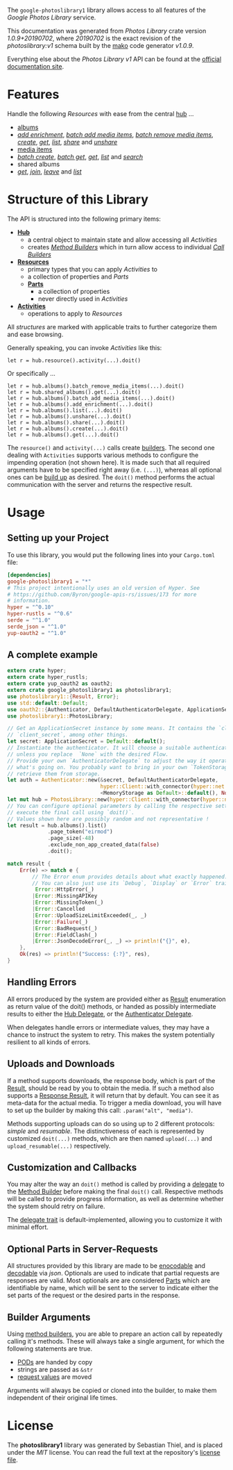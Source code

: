 <!---
DO NOT EDIT !
This file was generated automatically from 'src/mako/api/README.md.mako'
DO NOT EDIT !
-->
The `google-photoslibrary1` library allows access to all features of the *Google Photos Library* service.

This documentation was generated from *Photos Library* crate version *1.0.9+20190702*, where *20190702* is the exact revision of the *photoslibrary:v1* schema built by the [mako](http://www.makotemplates.org/) code generator *v1.0.9*.

Everything else about the *Photos Library* *v1* API can be found at the
[official documentation site](https://developers.google.com/photos/).
# Features

Handle the following *Resources* with ease from the central [hub](https://docs.rs/google-photoslibrary1/1.0.9+20190702/google_photoslibrary1/struct.PhotosLibrary.html) ... 

* [albums](https://docs.rs/google-photoslibrary1/1.0.9+20190702/google_photoslibrary1/struct.Album.html)
 * [*add enrichment*](https://docs.rs/google-photoslibrary1/1.0.9+20190702/google_photoslibrary1/struct.AlbumAddEnrichmentCall.html), [*batch add media items*](https://docs.rs/google-photoslibrary1/1.0.9+20190702/google_photoslibrary1/struct.AlbumBatchAddMediaItemCall.html), [*batch remove media items*](https://docs.rs/google-photoslibrary1/1.0.9+20190702/google_photoslibrary1/struct.AlbumBatchRemoveMediaItemCall.html), [*create*](https://docs.rs/google-photoslibrary1/1.0.9+20190702/google_photoslibrary1/struct.AlbumCreateCall.html), [*get*](https://docs.rs/google-photoslibrary1/1.0.9+20190702/google_photoslibrary1/struct.AlbumGetCall.html), [*list*](https://docs.rs/google-photoslibrary1/1.0.9+20190702/google_photoslibrary1/struct.AlbumListCall.html), [*share*](https://docs.rs/google-photoslibrary1/1.0.9+20190702/google_photoslibrary1/struct.AlbumShareCall.html) and [*unshare*](https://docs.rs/google-photoslibrary1/1.0.9+20190702/google_photoslibrary1/struct.AlbumUnshareCall.html)
* [media items](https://docs.rs/google-photoslibrary1/1.0.9+20190702/google_photoslibrary1/struct.MediaItem.html)
 * [*batch create*](https://docs.rs/google-photoslibrary1/1.0.9+20190702/google_photoslibrary1/struct.MediaItemBatchCreateCall.html), [*batch get*](https://docs.rs/google-photoslibrary1/1.0.9+20190702/google_photoslibrary1/struct.MediaItemBatchGetCall.html), [*get*](https://docs.rs/google-photoslibrary1/1.0.9+20190702/google_photoslibrary1/struct.MediaItemGetCall.html), [*list*](https://docs.rs/google-photoslibrary1/1.0.9+20190702/google_photoslibrary1/struct.MediaItemListCall.html) and [*search*](https://docs.rs/google-photoslibrary1/1.0.9+20190702/google_photoslibrary1/struct.MediaItemSearchCall.html)
* shared albums
 * [*get*](https://docs.rs/google-photoslibrary1/1.0.9+20190702/google_photoslibrary1/struct.SharedAlbumGetCall.html), [*join*](https://docs.rs/google-photoslibrary1/1.0.9+20190702/google_photoslibrary1/struct.SharedAlbumJoinCall.html), [*leave*](https://docs.rs/google-photoslibrary1/1.0.9+20190702/google_photoslibrary1/struct.SharedAlbumLeaveCall.html) and [*list*](https://docs.rs/google-photoslibrary1/1.0.9+20190702/google_photoslibrary1/struct.SharedAlbumListCall.html)




# Structure of this Library

The API is structured into the following primary items:

* **[Hub](https://docs.rs/google-photoslibrary1/1.0.9+20190702/google_photoslibrary1/struct.PhotosLibrary.html)**
    * a central object to maintain state and allow accessing all *Activities*
    * creates [*Method Builders*](https://docs.rs/google-photoslibrary1/1.0.9+20190702/google_photoslibrary1/trait.MethodsBuilder.html) which in turn
      allow access to individual [*Call Builders*](https://docs.rs/google-photoslibrary1/1.0.9+20190702/google_photoslibrary1/trait.CallBuilder.html)
* **[Resources](https://docs.rs/google-photoslibrary1/1.0.9+20190702/google_photoslibrary1/trait.Resource.html)**
    * primary types that you can apply *Activities* to
    * a collection of properties and *Parts*
    * **[Parts](https://docs.rs/google-photoslibrary1/1.0.9+20190702/google_photoslibrary1/trait.Part.html)**
        * a collection of properties
        * never directly used in *Activities*
* **[Activities](https://docs.rs/google-photoslibrary1/1.0.9+20190702/google_photoslibrary1/trait.CallBuilder.html)**
    * operations to apply to *Resources*

All *structures* are marked with applicable traits to further categorize them and ease browsing.

Generally speaking, you can invoke *Activities* like this:

```Rust,ignore
let r = hub.resource().activity(...).doit()
```

Or specifically ...

```ignore
let r = hub.albums().batch_remove_media_items(...).doit()
let r = hub.shared_albums().get(...).doit()
let r = hub.albums().batch_add_media_items(...).doit()
let r = hub.albums().add_enrichment(...).doit()
let r = hub.albums().list(...).doit()
let r = hub.albums().unshare(...).doit()
let r = hub.albums().share(...).doit()
let r = hub.albums().create(...).doit()
let r = hub.albums().get(...).doit()
```

The `resource()` and `activity(...)` calls create [builders][builder-pattern]. The second one dealing with `Activities` 
supports various methods to configure the impending operation (not shown here). It is made such that all required arguments have to be 
specified right away (i.e. `(...)`), whereas all optional ones can be [build up][builder-pattern] as desired.
The `doit()` method performs the actual communication with the server and returns the respective result.

# Usage

## Setting up your Project

To use this library, you would put the following lines into your `Cargo.toml` file:

```toml
[dependencies]
google-photoslibrary1 = "*"
# This project intentionally uses an old version of Hyper. See
# https://github.com/Byron/google-apis-rs/issues/173 for more
# information.
hyper = "^0.10"
hyper-rustls = "^0.6"
serde = "^1.0"
serde_json = "^1.0"
yup-oauth2 = "^1.0"
```

## A complete example

```Rust
extern crate hyper;
extern crate hyper_rustls;
extern crate yup_oauth2 as oauth2;
extern crate google_photoslibrary1 as photoslibrary1;
use photoslibrary1::{Result, Error};
use std::default::Default;
use oauth2::{Authenticator, DefaultAuthenticatorDelegate, ApplicationSecret, MemoryStorage};
use photoslibrary1::PhotosLibrary;

// Get an ApplicationSecret instance by some means. It contains the `client_id` and 
// `client_secret`, among other things.
let secret: ApplicationSecret = Default::default();
// Instantiate the authenticator. It will choose a suitable authentication flow for you, 
// unless you replace  `None` with the desired Flow.
// Provide your own `AuthenticatorDelegate` to adjust the way it operates and get feedback about 
// what's going on. You probably want to bring in your own `TokenStorage` to persist tokens and
// retrieve them from storage.
let auth = Authenticator::new(&secret, DefaultAuthenticatorDelegate,
                              hyper::Client::with_connector(hyper::net::HttpsConnector::new(hyper_rustls::TlsClient::new())),
                              <MemoryStorage as Default>::default(), None);
let mut hub = PhotosLibrary::new(hyper::Client::with_connector(hyper::net::HttpsConnector::new(hyper_rustls::TlsClient::new())), auth);
// You can configure optional parameters by calling the respective setters at will, and
// execute the final call using `doit()`.
// Values shown here are possibly random and not representative !
let result = hub.albums().list()
             .page_token("eirmod")
             .page_size(-48)
             .exclude_non_app_created_data(false)
             .doit();

match result {
    Err(e) => match e {
        // The Error enum provides details about what exactly happened.
        // You can also just use its `Debug`, `Display` or `Error` traits
         Error::HttpError(_)
        |Error::MissingAPIKey
        |Error::MissingToken(_)
        |Error::Cancelled
        |Error::UploadSizeLimitExceeded(_, _)
        |Error::Failure(_)
        |Error::BadRequest(_)
        |Error::FieldClash(_)
        |Error::JsonDecodeError(_, _) => println!("{}", e),
    },
    Ok(res) => println!("Success: {:?}", res),
}

```
## Handling Errors

All errors produced by the system are provided either as [Result](https://docs.rs/google-photoslibrary1/1.0.9+20190702/google_photoslibrary1/enum.Result.html) enumeration as return value of 
the doit() methods, or handed as possibly intermediate results to either the 
[Hub Delegate](https://docs.rs/google-photoslibrary1/1.0.9+20190702/google_photoslibrary1/trait.Delegate.html), or the [Authenticator Delegate](https://docs.rs/yup-oauth2/*/yup_oauth2/trait.AuthenticatorDelegate.html).

When delegates handle errors or intermediate values, they may have a chance to instruct the system to retry. This 
makes the system potentially resilient to all kinds of errors.

## Uploads and Downloads
If a method supports downloads, the response body, which is part of the [Result](https://docs.rs/google-photoslibrary1/1.0.9+20190702/google_photoslibrary1/enum.Result.html), should be
read by you to obtain the media.
If such a method also supports a [Response Result](https://docs.rs/google-photoslibrary1/1.0.9+20190702/google_photoslibrary1/trait.ResponseResult.html), it will return that by default.
You can see it as meta-data for the actual media. To trigger a media download, you will have to set up the builder by making
this call: `.param("alt", "media")`.

Methods supporting uploads can do so using up to 2 different protocols: 
*simple* and *resumable*. The distinctiveness of each is represented by customized 
`doit(...)` methods, which are then named `upload(...)` and `upload_resumable(...)` respectively.

## Customization and Callbacks

You may alter the way an `doit()` method is called by providing a [delegate](https://docs.rs/google-photoslibrary1/1.0.9+20190702/google_photoslibrary1/trait.Delegate.html) to the 
[Method Builder](https://docs.rs/google-photoslibrary1/1.0.9+20190702/google_photoslibrary1/trait.CallBuilder.html) before making the final `doit()` call. 
Respective methods will be called to provide progress information, as well as determine whether the system should 
retry on failure.

The [delegate trait](https://docs.rs/google-photoslibrary1/1.0.9+20190702/google_photoslibrary1/trait.Delegate.html) is default-implemented, allowing you to customize it with minimal effort.

## Optional Parts in Server-Requests

All structures provided by this library are made to be [enocodable](https://docs.rs/google-photoslibrary1/1.0.9+20190702/google_photoslibrary1/trait.RequestValue.html) and 
[decodable](https://docs.rs/google-photoslibrary1/1.0.9+20190702/google_photoslibrary1/trait.ResponseResult.html) via *json*. Optionals are used to indicate that partial requests are responses 
are valid.
Most optionals are are considered [Parts](https://docs.rs/google-photoslibrary1/1.0.9+20190702/google_photoslibrary1/trait.Part.html) which are identifiable by name, which will be sent to 
the server to indicate either the set parts of the request or the desired parts in the response.

## Builder Arguments

Using [method builders](https://docs.rs/google-photoslibrary1/1.0.9+20190702/google_photoslibrary1/trait.CallBuilder.html), you are able to prepare an action call by repeatedly calling it's methods.
These will always take a single argument, for which the following statements are true.

* [PODs][wiki-pod] are handed by copy
* strings are passed as `&str`
* [request values](https://docs.rs/google-photoslibrary1/1.0.9+20190702/google_photoslibrary1/trait.RequestValue.html) are moved

Arguments will always be copied or cloned into the builder, to make them independent of their original life times.

[wiki-pod]: http://en.wikipedia.org/wiki/Plain_old_data_structure
[builder-pattern]: http://en.wikipedia.org/wiki/Builder_pattern
[google-go-api]: https://github.com/google/google-api-go-client

# License
The **photoslibrary1** library was generated by Sebastian Thiel, and is placed 
under the *MIT* license.
You can read the full text at the repository's [license file][repo-license].

[repo-license]: https://github.com/Byron/google-apis-rsblob/master/LICENSE.md
